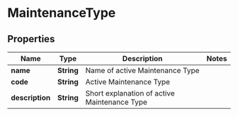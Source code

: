 

# MaintenanceType


## Properties

| Name | Type | Description | Notes |
|------------ | ------------- | ------------- | -------------|
|**name** | **String** | Name of active Maintenance Type |  |
|**code** | **String** | Active Maintenance Type |  |
|**description** | **String** | Short explanation of active Maintenance Type |  |



